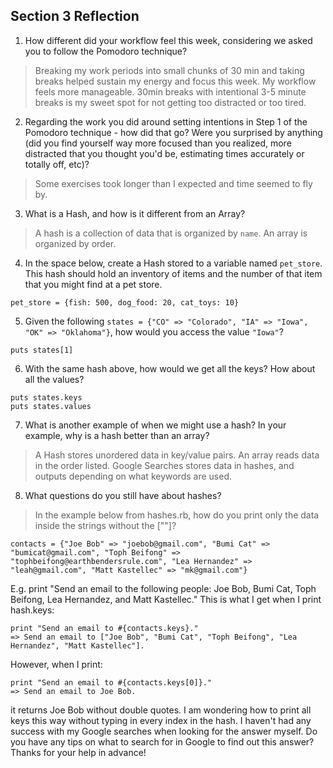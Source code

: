 ## Section 3 Reflection

1. How different did your workflow feel this week, considering we asked you to follow the Pomodoro technique?
  > Breaking my work periods into small chunks of 30 min and taking breaks helped sustain my energy and focus this week. My workflow feels more manageable. 30min breaks with intentional 3-5 minute breaks is my sweet spot for not getting too distracted or too tired.

2. Regarding the work you did around setting intentions in Step 1 of the Pomodoro technique - how did that go? Were you surprised by anything (did you find yourself way more focused than you realized, more distracted that you thought you'd be, estimating times accurately or totally off, etc)?
  > Some exercises took longer than I expected and time seemed to fly by.

3. What is a Hash, and how is it different from an Array?
  > A hash is a collection of data that is organized by `name`. An array is organized by order.

4. In the space below, create a Hash stored to a variable named `pet_store`.  This hash should hold an inventory of items and the number of that item that you might find at a pet store.
```
pet_store = {fish: 500, dog_food: 20, cat_toys: 10}
```

5. Given the following `states = {"CO" => "Colorado", "IA" => "Iowa", "OK" => "Oklahoma"}`, how would you access the value `"Iowa"`?
```
puts states[1]
```

6. With the same hash above, how would we get all the keys?  How about all the values?
```
puts states.keys
puts states.values
```

7. What is another example of when we might use a hash?  In your example, why is a hash better than an array?

  > A Hash stores unordered data in key/value pairs. An array reads data in the order listed. Google Searches stores data in hashes, and outputs depending on what keywords are used. 

8. What questions do you still have about hashes?
> In the example below from hashes.rb, how do you print only the data inside the strings without the [""]?
```
contacts = {"Joe Bob" => "joebob@gmail.com", "Bumi Cat" => "bumicat@gmail.com", "Toph Beifong" => "tophbeifong@earthbendersrule.com", "Lea Hernandez" => "leah@gmail.com", "Matt Kastellec" => "mk@gmail.com"}
```
E.g. print "Send an email to the following people: Joe Bob, Bumi Cat, Toph Beifong, Lea Hernandez, and Matt Kastellec."
This is what I get when I print hash.keys:
```
print "Send an email to #{contacts.keys}."
=> Send an email to ["Joe Bob", "Bumi Cat", "Toph Beifong", "Lea Hernandez", "Matt Kastellec"].
```
However, when I print:
```
print "Send an email to #{contacts.keys[0]}."
=> Send an email to Joe Bob.
```
it returns Joe Bob without double quotes. I am wondering how to print all keys this way without typing in every index in the hash. I haven't had any success with my Google searches when looking for the answer myself. Do you have any tips on what to search for in Google to find out this answer? Thanks for your help in advance!
